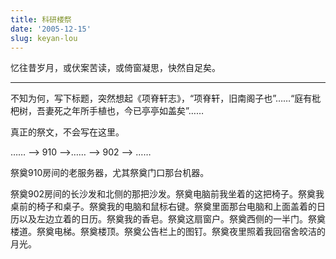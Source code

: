 ```yaml
---
title: 科研楼祭
date: '2005-12-15'
slug: keyan-lou
---
```


忆往昔岁月，或伏案苦读，或倚窗凝思，快然自足矣。

---

不知为何，写下标题，突然想起《项脊轩志》，“项脊轩，旧南阁子也”……“庭有枇杷树，吾妻死之年所手植也，今已亭亭如盖矣”……

真正的祭文，不会写在这里。

…… --> 910 -->…… --> 902 --> ……

祭奠910房间的老服务器，尤其祭奠门口那台机器。

祭奠902房间的长沙发和北侧的那把沙发。祭奠电脑前我坐着的这把椅子。祭奠我桌前的椅子和桌子。祭奠我的电脑和鼠标右键。祭奠里面那台电脑和上面盖着的日历以及左边立着的日历。祭奠我的香皂。祭奠这扇窗户。祭奠西侧的一半门。祭奠楼道。祭奠电梯。祭奠楼顶。祭奠公告栏上的图钉。祭奠夜里照着我回宿舍皎洁的月光。
